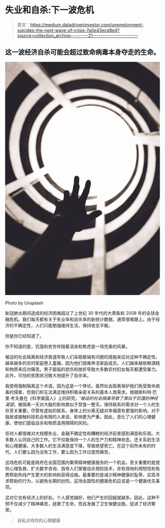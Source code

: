 # 失业和自杀:下一波危机

> 原文：<https://medium.datadriveninvestor.com/unemployment-suicides-the-next-wave-of-crisis-7a0e43ecd8e4?source=collection_archive---------21----------------------->

## 这一波经济自杀可能会超过致命病毒本身夺走的生命。

![](img/154fb32a030b98dbb5ae70c525e4312b.png)

Photo by Unsplash

新冠肺炎期间造成的经济困难超过了上世纪 30 年代的大萧条和 2008 年的全球金融危机。我们每天都有关于失业率和自杀率的新统计数据，通常很难跟上。由于经济的不确定性，人们只能勉强维持生活，保持收支平衡。

但是你已经知道了。

你不知道的是，饥饿和贫穷伴随着沮丧和焦虑是一场完美的风暴。

被迫的社会隔离和经济衰退导致人们采取极端有问题的措施来应对这种不确定性。越来越多的农村家庭卷入童婚，因为他们很难养活家庭成员。人们越来越依赖酒精和物质来应对痛苦。男子面临的悲伤和挫折导致大多数农村妇女每天都遭受暴力。此外，可怕的贫困状况极大地提升了自杀率。

我使用强制隔离这个术语，因为这是一个悖论。虽然社会距离保护我们免受致命病毒的侵害，但我们却无法满足维持积极亲密关系的基本人类需求。根据斯科特·巴里·考夫曼在《科学美国人》上的研究，‘*被迫的社会隔离导致了类似于饥饿的神经渴望*。被隔离一天对大脑的影响类似于禁食一整天。保持联系的需求对一个人的生存至关重要。尽管有虚拟的联系，身体上的分离无疑对幸福感有更强的影响。对于独居或接触科技机会有限的人来说，影响更为严重。因此，恶化了人们的心理健康，使他们面临自杀和物质滥用障碍的风险。

任何人都很难对大规模失业、金融不确定性和糟糕的经济前景感到满意和乐观。大多数人认同自己的工作。它不仅能保持一个人的生产力和精神状态，还关系到生活和心理健康。大多数人的生活满意度下降，导致绝望死亡。在这个前所未有的时代，人们要么因为没有工作，要么因为工作过度而痛苦。

这场危机可能是政府在全国范围内繁荣精神健康服务的一个机会。至关重要的是提供心理急救、扩大数字咨询、指导人们掌握自杀预防技术，并有效地利用短信和免费帮助热线产生更大的影响和获得设施。最重要的是减少精神健康的耻辱，实现寻求帮助的行为，以避免长期的创伤。这场全国性的健康危机应该是一个健康优先事项。

这对它也有经济上的好处。个人感觉越好，他们产生的回报就越多。因此，这种干预不仅减少了精神痛苦，拯救了生命，而且发展了卫生保健设施，促进了经济繁荣。

> 自私对待你的心理健康